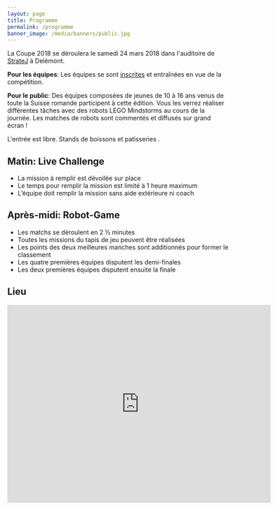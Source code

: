 ```yaml
---
layout: page
title: Programme
permalink: /programme
banner_image: /media/banners/public.jpg
---
```


La Coupe 2018 se déroulera le samedi 24 mars 2018 dans l'auditoire de [StrateJ](http://www.stratej.ch/fr/Le-lieu.html) à Delémont.

**Pour les équipes**: Les équipes se sont [inscrites](/equipes/participer) et entraînées en vue de la compétition.

**Pour le public**: Des équipes composées de jeunes de 10 à 16 ans venus de toute la Suisse romande participent à cette édition.
Vous les verrez réaliser différentes tâches avec des robots LEGO Mindstorms au cours de la journée.
Les matches de robots sont commentés et diffusés sur grand écran !

L'entrée est libre. Stands de boissons et patisseries <i class="fa fa-coffee"></i>.

## Matin: Live Challenge

- La mission à remplir est dévoilée sur place
- Le temps pour remplir la mission est limité à 1 heure maximum
- L’équipe doit remplir la mission sans aide extérieure ni coach

## Après-midi: Robot-Game 

- Les matchs se déroulent en 2 ½ minutes
- Toutes les missions du tapis de jeu peuvent être réalisées
- Les points des deux meilleures manches sont additionnés pour former le classement
- Les quatre premières équipes disputent les demi-finales
- Les deux premières équipes disputent ensuite la finale

## Lieu

<iframe src="https://www.google.com/maps/embed?pb=!1m18!1m12!1m3!1d6428.018904282181!2d7.345569920901154!3d47.36024983203992!2m3!1f0!2f0!3f0!3m2!1i1024!2i768!4f13.1!3m3!1m2!1s0x4791e7db1d807943%3A0xab12d8b3b7ed5694!2sCampus+Strate+J!5e0!3m2!1sfr!2sch!4v1481034390884" width="600" height="450" frameborder="0" style="border:0" allowfullscreen></iframe>
